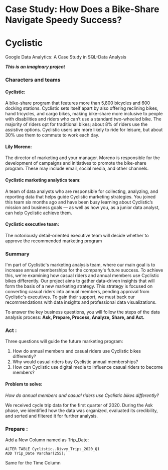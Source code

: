 # Case Study: How Does a Bike-Share Navigate Speedy Success?

# Cyclistic
Google Data Analytics: A Case Study in SQL-Data Analysis

_**This is an imaginary project**_

### Characters and teams
#### Cyclistic: 
  A bike-share program that features more than 5,800 bicycles and 600 docking stations. Cyclistic sets itself apart
  by also offering reclining bikes, hand tricycles, and cargo bikes, making bike-share more inclusive to people with disabilities
  and riders who can’t use a standard two-wheeled bike. The majority of riders opt for traditional bikes; about 8% of riders use
  the assistive options. Cyclistic users are more likely to ride for leisure, but about 30% use them to commute to work each day.
#### Lily Moreno: 
  The director of marketing and your manager. Moreno is responsible for the development of campaigns and
  initiatives to promote the bike-share program. These may include email, social media, and other channels.
#### Cyclistic marketing analytics team: 
  A team of data analysts who are responsible for collecting, analyzing, and reporting
  data that helps guide Cyclistic marketing strategies. You joined this team six months ago and have been busy learning about
  Cyclistic’s mission and business goals — as well as how you, as a junior data analyst, can help Cyclistic achieve them.
#### Cyclistic executive team: 
  The notoriously detail-oriented executive team will decide whether to approve the
  recommended marketing program

### Summary 
  I'm part of Cyclistic's marketing analysis team, where our main goal is to increase annual memberships for the company's future success. To achieve this, we're          examining how casual riders and annual members use Cyclistic bikes differently. Our project aims to gather data-driven insights that will form the basis of a new        marketing strategy. This strategy is focused on converting casual riders into annual members, pending approval from Cyclistic's executives. To gain their support, we    must back our recommendations with data insights and professional data visualizations.

To answer the key business questions, you will follow the steps of the data analysis process: **Ask, Prepare, Process, Analyze, Share, and Act.**

### Act : 
Three questions will guide the future marketing program:
1. How do annual members and casual riders use Cyclistic bikes differently?
2. Why would casual riders buy Cyclistic annual memberships?
3. How can Cyclistic use digital media to influence casual riders to become members?

#### Problem to solve:
_How do annual members and casual riders use Cyclistic bikes differently?_

  We received cycle trip data for the first quarter of 2020. During the Ask phase, we identified how the data was organized, evaluated its credibility, and sorted and     filtered it for further analysis.

### Prepare : 
Add a New Column named as Trip_Date:

	ALTER TABLE Cyclistic..Divvy_Trips_2020_Q1
	ADD Trip_Date Varchar(255);

Same for the Time Column
	
